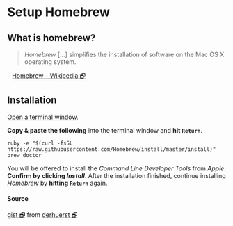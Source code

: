 # Setup Homebrew

## What is homebrew?
> *Homebrew* […] simplifies the installation of software on the Mac OS X operating system.

– [Homebrew – Wikipedia 🗗](http://en.wikipedia.org/wiki/Homebrew_%28package_management_software%29)

## Installation
[Open a terminal window](http://www.youtube.com/watch?v=zw7Nd67_aFw).

**Copy & paste the following** into the terminal window and **hit `Return`**.

```shell
ruby -e "$(curl -fsSL https://raw.githubusercontent.com/Homebrew/install/master/install)"
brew doctor
```

You will be offered to install the *Command Line Developer Tools* from *Apple*. **Confirm by clicking *Install***. After the installation finished, continue installing *Homebrew* by **hitting `Return`** again.

#### Source
[gist 🗗](https://gist.github.com/derhuerst/1b15ff4652a867391f03#file-mac-md)
from
[derhuerst 🗗](https://github.com/derhuerst)

